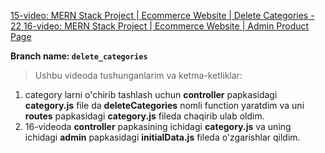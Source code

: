 [15-video: MERN Stack Project | Ecommerce Website | Delete Categories - 22
](https://youtu.be/UJwaoYk4oGI)
[16-video: MERN Stack Project | Ecommerce Website | Admin Product Page
](https://youtu.be/j54yW1-tt40)

**Branch name: `delete_categories`**

> Ushbu videoda tushunganlarim va ketma-ketliklar:
1. category larni o'chirib tashlash uchun **controller** papkasidagi **category.js** file da **deleteCategories** nomli function yaratdim va uni **routes** papkasidagi **category.js** fileda chaqirib ulab oldim.
2. 16-videoda **controller** papkasining ichidagi **category.js** va uning ichidagi **admin** papkasidagi **initialData.js** fileda o'zgarishlar qildim.